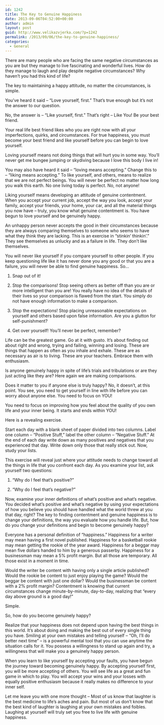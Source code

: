 ```yaml
---
id: 1242
title: The Key to Genuine Happiness
date: 2013-09-06T04:52:00+00:00
author: admin
layout: post
guid: http://www.velikazvjerka.com/?p=1242
permalink: /2013/09/06/the-key-to-genuine-happiness/
categories:
  - General
---
```

There are many people who are facing the same negative circumstances as you are but they manage to live fascinating and wonderful lives. How do they manage to laugh and play despite negative circumstances? Why haven&#8217;t you had this kind of life?

The key to maintaining a happy attitude, no matter the circumstances, is simple.

You&#8217;ve heard it said &#8211; &#8220;Love yourself, first.&#8221; That&#8217;s true enough but it&#8217;s not the answer to our question.

No, the answer is &#8211; &#8220;Like yourself, first.&#8221; That&#8217;s right &#8211; Like You! Be your best friend.

Your real life best friend likes who you are right now with all your imperfections, quirks, and circumstances. For true happiness, you must become your best friend and like yourself before you can begin to love yourself.

Loving yourself means not doing things that will hurt you in some way. You&#8217;ll never get me bungee jumping or skydiving because I love this body I live in!

You may also have heard it said &#8211; &#8220;loving means accepting.&#8221; Change this to &#8211; &#8220;liking means accepting.&#8221; To like yourself, and others, means to realize that we are not perfect beings. You will never be perfect no matter how long you walk this earth. No one living today is perfect. No, not anyone!

Liking yourself means developing an attitude of genuine contentment. When you accept your current job, accept the way you look, accept your family, accept your friends, your home, your car, and all the material things you now have &#8211; truly, you know what genuine contentment is. You have begun to love yourself and be genuinely happy.

An unhappy person never accepts the good in their circumstances because they are always comparing themselves to someone who seems to have what they think they are lacking. This is an exercise in &#8220;stinkin&#8217; thinkin&#8217;.&#8221; They see themselves as unlucky and as a failure in life. They don&#8217;t like themselves.

You will never like yourself if you compare yourself to other people. If you keep questioning life like it has never done you any good or that you are a failure, you will never be able to find genuine happiness. So&#8230;

1) Snap out of it!

2) Stop the comparisons! Stop seeing others as better off than you are or more intelligent than you are! You really have no idea of the details of their lives so your comparison is flawed from the start. You simply do not have enough information to make a comparison.

3) Stop the expectations! Stop placing unreasonable expectations on yourself and others based upon false information. Are you a glutton for self-punishment?

4) Get over yourself! You&#8217;ll never be perfect, remember?

Life can be the greatest game. Go at it with gusto. It&#8217;s about finding out about right and wrong, trying and failing, winning and losing. These are things that happen as often as you inhale and exhale. These are as necessary as air is to living. These are your teachers. Embrace them with enthusiasm.

Is anyone genuinely happy in spite of life&#8217;s trials and tribulations or are they just acting like they are? Here again we are making comparisons.

Does it matter to you if anyone else is truly happy? No, it doesn&#8217;t, at this point. You see, you need to get yourself in line with life before you can worry about anyone else. You need to focus on YOU!

You need to focus on improving how you feel about the quality of you own life and your inner being. It starts and ends within YOU!

Here is a revealing exercise.

Start each day with a blank sheet of paper divided into two columns. Label one column &#8211; &#8220;Positive Stuff,&#8221; label the other column &#8211; &#8220;Negative Stuff.&#8221; At the end of each day write down as many positives and negatives that you experienced that day. Write down only those that really stick out. Now, study your lists.

This exercise will reveal just where your attitude needs to change toward all the things in life that you confront each day. As you examine your list, ask yourself two questions:

1) &#8220;Why do I feel that&#8217;s positive?&#8221;

2) &#8220;Why do I feel that&#8217;s negative?&#8221;

Now, examine your inner definitions of what&#8217;s positive and what&#8217;s negative. You decided what&#8217;s positive and what&#8217;s negative by using your expectations of how you believe you should have handled what the world threw at you that day, right? The key to finding contentment and genuine happiness is to change your definitions, the way you evaluate how you handle life. But, how do you change your definitions and begin to become genuinely happy?

Everyone has a personal definition of &#8220;happiness.&#8221; Happiness for a writer may mean having a first novel published. Happiness for a basketball rookie may mean getting the rookie of the year award. Happiness for a beggar may mean five dollars handed to him by a generous passerby. Happiness for a businessman may mean a 5% profit margin. But all those are temporary. All those exist in a moment in time.

Would the writer be content with having only a single article published? Would the rookie be content to just enjoy playing the game? Would the beggar be content with just one dollar? Would the businessman be content with a 2% profit margin? Contentment is knowing that current circumstances change minute-by-minute, day-to-day, realizing that &#8220;every day above ground is a good day!&#8221;
  
Simple.

So, how do you become genuinely happy?

Realize that your happiness does not depend upon having the best things in this world. It&#8217;s about doing and making the best out of every single thing you have. Smiling at your own mistakes and telling yourself &#8211; &#8220;Oh, I&#8217;ll do better next time&#8221; &#8211; is a powerful mental tool that you can use anytime the situation calls for it. You possess a willingness to stand up again and try, a willingness that will make you a genuinely happy person.

When you learn to like yourself by accepting your faults, you have begun the journey toward becoming genuinely happy. By accepting yourself first, you will be more accepting of others. You will see life as a great and fun game in which to play. You will accept your wins and your losses with equally positive enthusiasm because it really makes no difference to your inner self.

Let me leave you with one more thought &#8211; Most of us know that laughter is the best medicine to life&#8217;s aches and pain. But most of us don&#8217;t know that the best kind of laughter is laughing at your own mistakes and foibles. Laughing at yourself will truly set you free to live life with genuine happiness.